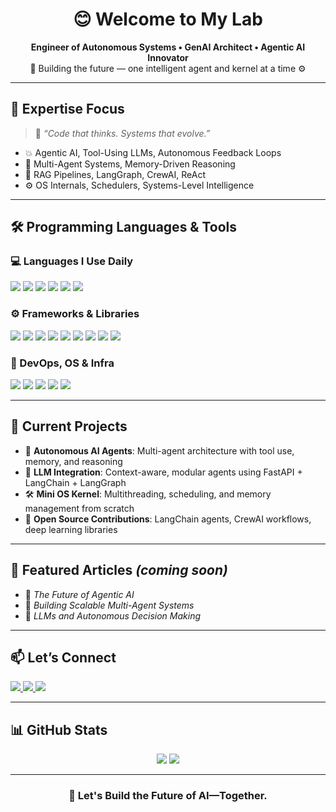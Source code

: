 <h1 align="center">
  😊 Welcome to My Lab 
</h1>
<p align="center">
  <b>Engineer of Autonomous Systems • GenAI Architect • Agentic AI Innovator</b><br>
  🧠 Building the future — one intelligent agent and kernel at a time ⚙️
</p>

---

## 🧠 Expertise Focus

> 🚀 *“Code that thinks. Systems that evolve.”*

- 💥 Agentic AI, Tool-Using LLMs, Autonomous Feedback Loops  
- 🤖 Multi-Agent Systems, Memory-Driven Reasoning  
- 🔁 RAG Pipelines, LangGraph, CrewAI, ReAct  
- ⚙️ OS Internals, Schedulers, Systems-Level Intelligence

---

## 🛠️ Programming Languages & Tools

### 💻 Languages I Use Daily
<p>
  <img src="https://img.shields.io/badge/C-00599C?style=for-the-badge&logo=c&logoColor=white"/>
  <img src="https://img.shields.io/badge/C++-004482?style=for-the-badge&logo=cplusplus&logoColor=white"/>
  <img src="https://img.shields.io/badge/Python-3776AB?style=for-the-badge&logo=python&logoColor=white"/>
  <img src="https://img.shields.io/badge/JavaScript-F7DF1E?style=for-the-badge&logo=javascript&logoColor=black"/>
  <img src="https://img.shields.io/badge/Markdown-000000?style=for-the-badge&logo=markdown&logoColor=white"/>
  <img src="https://img.shields.io/badge/Bash-4EAA25?style=for-the-badge&logo=gnu-bash&logoColor=white"/>
</p>

### ⚙️ Frameworks & Libraries
<p>
  <img src="https://img.shields.io/badge/LangChain-000000?style=for-the-badge&logo=LangChain&logoColor=white"/>
  <img src="https://img.shields.io/badge/CrewAI-8E44AD?style=for-the-badge"/>
  <img src="https://img.shields.io/badge/LangGraph-7B68EE?style=for-the-badge"/>
  <img src="https://img.shields.io/badge/FastAPI-009688?style=for-the-badge&logo=fastapi&logoColor=white"/>
  <img src="https://img.shields.io/badge/Flask-000000?style=for-the-badge&logo=flask&logoColor=white"/>
  <img src="https://img.shields.io/badge/PyTorch-EE4C2C?style=for-the-badge&logo=pytorch&logoColor=white"/>
  <img src="https://img.shields.io/badge/TensorFlow-FF6F00?style=for-the-badge&logo=tensorflow&logoColor=white"/>
  <img src="https://img.shields.io/badge/HuggingFace-FCC624?style=for-the-badge&logo=huggingface&logoColor=black"/>
  <img src="https://img.shields.io/badge/OpenAI-412991?style=for-the-badge&logo=openai&logoColor=white"/>
</p>

### 🔧 DevOps, OS & Infra
<p>
  <img src="https://img.shields.io/badge/Linux-772953?style=for-the-badge&logo=linux&logoColor=white"/>
  <img src="https://img.shields.io/badge/Ubuntu-E95420?style=for-the-badge&logo=ubuntu&logoColor=white"/>
  <img src="https://img.shields.io/badge/Git-F05032?style=for-the-badge&logo=git&logoColor=white"/>
  <img src="https://img.shields.io/badge/GitHub_Actions-2088FF?style=for-the-badge&logo=github-actions&logoColor=white"/>
  <img src="https://img.shields.io/badge/Docker-2496ED?style=for-the-badge&logo=docker&logoColor=white"/>
</p>

---

## 🔭 Current Projects

- 🚀 **Autonomous AI Agents**: Multi-agent architecture with tool use, memory, and reasoning  
- 🧠 **LLM Integration**: Context-aware, modular agents using FastAPI + LangChain + LangGraph  
- 🛠️ **Mini OS Kernel**: Multithreading, scheduling, and memory management from scratch  
- 🤝 **Open Source Contributions**: LangChain agents, CrewAI workflows, deep learning libraries

---

## 📝 Featured Articles *(coming soon)*

- 📄 *The Future of Agentic AI*  
- 📄 *Building Scalable Multi-Agent Systems*  
- 📄 *LLMs and Autonomous Decision Making*

---

## 📫 Let’s Connect

<p>
  <a href="https://linkedin.com/in/malakazlan" target="_blank">
    <img src="https://img.shields.io/badge/LinkedIn-0077B5?style=for-the-badge&logo=linkedin&logoColor=white"/>
  </a>
  <a href="mailto:malakazlan@gmail.com">
    <img src="https://img.shields.io/badge/Email-D14836?style=for-the-badge&logo=gmail&logoColor=white"/>
  </a>
  <a href="https://twitter.com/malakazlan" target="_blank">
    <img src="https://img.shields.io/badge/Twitter/X-000000?style=for-the-badge&logo=twitter&logoColor=white"/>
  </a>
</p>

---

## 📊 GitHub Stats

<p align="center">
  <img src="https://github-readme-stats.vercel.app/api?username=malakazlan&show_icons=true&theme=radical&hide_border=true" />
  <img src="https://github-readme-streak-stats.herokuapp.com/?user=malakazlan&theme=radical&hide_border=true"/>
</p>

---

<h3 align="center">🤝 Let's Build the Future of AI—Together.</h3>
